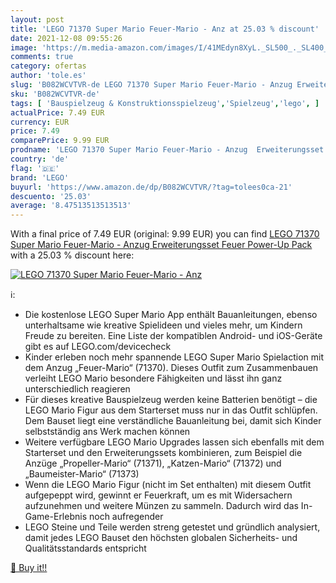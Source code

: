 ```yaml
---
layout: post
title: 'LEGO 71370 Super Mario Feuer-Mario - Anz at 25.03 % discount'
date: 2021-12-08 09:55:26
image: 'https://m.media-amazon.com/images/I/41MEdyn8XyL._SL500_._SL400_.jpg'
comments: true
category: ofertas
author: 'tole.es'
slug: 'B082WCVTVR-de LEGO 71370 Super Mario Feuer-Mario - Anzug Erweiterungsset...'
sku: 'B082WCVTVR-de'
tags: [ 'Bauspielzeug & Konstruktionsspielzeug','Spielzeug','lego', ]
actualPrice: 7.49 EUR
currency: EUR
price: 7.49
comparePrice: 9.99 EUR
prodname: 'LEGO 71370 Super Mario Feuer-Mario - Anzug  Erweiterungsset  Feuer Power-Up Pack'
country: 'de'
flag: '🇩🇪'
brand: 'LEGO'
buyurl: 'https://www.amazon.de/dp/B082WCVTVR/?tag=tolees0ca-21'
descuento: '25.03'
average: '8.47513513513513'
---
```


With a final price of 7.49 EUR (original: 9.99 EUR) you can find [LEGO 71370 Super Mario Feuer-Mario - Anzug  Erweiterungsset  Feuer Power-Up Pack](https://www.amazon.de/dp/B082WCVTVR/?tag=tolees0ca-21) with a  25.03 % discount here:

[![LEGO 71370 Super Mario Feuer-Mario - Anz](https://m.media-amazon.com/images/I/41MEdyn8XyL._SL500_._SL400_.jpg)](https://www.amazon.de/dp/B082WCVTVR/?tag=tolees0ca-21)

ℹ️:

- Die kostenlose LEGO Super Mario App enthält Bauanleitungen, ebenso unterhaltsame wie kreative Spielideen und vieles mehr, um Kindern Freude zu bereiten. Eine Liste der kompatiblen Android- und iOS-Geräte gibt es auf LEGO.com/devicecheck
- Kinder erleben noch mehr spannende LEGO Super Mario Spielaction mit dem Anzug „Feuer-Mario“ (71370). Dieses Outfit zum Zusammenbauen verleiht LEGO Mario besondere Fähigkeiten und lässt ihn ganz unterschiedlich reagieren
- Für dieses kreative Bauspielzeug werden keine Batterien benötigt – die LEGO Mario Figur aus dem Starterset muss nur in das Outfit schlüpfen. Dem Bauset liegt eine verständliche Bauanleitung bei, damit sich Kinder selbstständig ans Werk machen können
- Weitere verfügbare LEGO Mario Upgrades lassen sich ebenfalls mit dem Starterset und den Erweiterungssets kombinieren, zum Beispiel die Anzüge „Propeller-Mario“ (71371), „Katzen-Mario“ (71372) und „Baumeister-Mario“ (71373)
- Wenn die LEGO Mario Figur (nicht im Set enthalten) mit diesem Outfit aufgepeppt wird, gewinnt er Feuerkraft, um es mit Widersachern aufzunehmen und weitere Münzen zu sammeln. Dadurch wird das In-Game-Erlebnis noch aufregender
- LEGO Steine und Teile werden streng getestet und gründlich analysiert, damit jedes LEGO Bauset den höchsten globalen Sicherheits- und Qualitätsstandards entspricht

[🛒 Buy it!!](https://www.amazon.de/dp/B082WCVTVR/?tag=tolees0ca-21)
